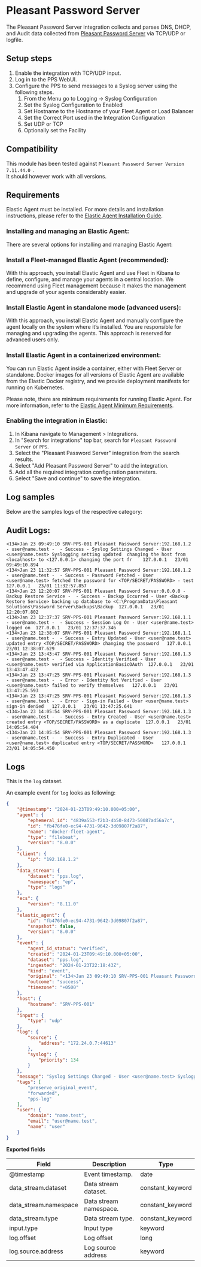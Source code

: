 # Pleasant Password Server

The Pleasant Password Server integration collects and parses DNS, DHCP, and Audit data collected from [Pleasant Password Server](https://pleasantpasswords.com/) via TCP/UDP or logfile.

## Setup steps
1. Enable the integration with TCP/UDP input.
2. Log in to the PPS WebUI.
3. Configure the PPS to send messages to a Syslog server using the following steps. 
    1. From the Menu go to Logging -> Syslog Configuration
    2. Set the Syslog Configuration to Enabled
    3. Set Hostname to the Hostname of your Fleet Agent or Load Balancer
    4. Set the Correct Port used in the Integration Configuration
    5. Set UDP or TCP
    6. Optionally set the Facility

## Compatibility

This module has been tested against `Pleasant Password Server Version 7.11.44.0 `.  
It should however work with all versions.


## Requirements

Elastic Agent must be installed. For more details and installation instructions, please refer to the [Elastic Agent Installation Guide](https://www.elastic.co/guide/en/fleet/current/elastic-agent-installation.html).

### Installing and managing an Elastic Agent:

There are several options for installing and managing Elastic Agent:

### Install a Fleet-managed Elastic Agent (recommended):

With this approach, you install Elastic Agent and use Fleet in Kibana to define, configure, and manage your agents in a central location. We recommend using Fleet management because it makes the management and upgrade of your agents considerably easier.

### Install Elastic Agent in standalone mode (advanced users):

With this approach, you install Elastic Agent and manually configure the agent locally on the system where it’s installed. You are responsible for managing and upgrading the agents. This approach is reserved for advanced users only.

### Install Elastic Agent in a containerized environment:

You can run Elastic Agent inside a container, either with Fleet Server or standalone. Docker images for all versions of Elastic Agent are available from the Elastic Docker registry, and we provide deployment manifests for running on Kubernetes.

Please note, there are minimum requirements for running Elastic Agent. For more information, refer to the  [Elastic Agent Minimum Requirements](https://www.elastic.co/guide/en/fleet/current/elastic-agent-installation.html#_minimum_requirements).


### Enabling the integration in Elastic:

1. In Kibana navigate to Management > Integrations.
2. In "Search for integrations" top bar, search for `Pleasant Password Server` or `PPS`.
3. Select the "Pleasant Password Server" integration from the search results.
4. Select "Add Pleasant Password Server" to add the integration.
5. Add all the required integration configuration parameters.
6. Select "Save and continue" to save the integration.

## Log samples
Below are the samples logs of the respective category:

## Audit Logs:
```
<134>Jan 23 09:49:10 SRV-PPS-001 Pleasant Password Server:192.168.1.2 - user@name.test -  - Success - Syslog Settings Changed - User <user@name.test> Syslogging setting updated  changing the host from <localhost> to <127.0.0.1> changing the port fr	127.0.0.1	23/01 09:49:10.894	
<134>Jan 23 11:32:57 SRV-PPS-001 Pleasant Password Server:192.168.1.2 - user@name.test -  - Success - Password Fetched - User <user@name.test> fetched the password for <TOP/SECRET/PASSWORD> - test	127.0.0.1	23/01 11:32:57.857	
<134>Jan 23 12:20:07 SRV-PPS-001 Pleasant Password Server:0.0.0.0 - Backup Restore Service -  - Success - Backup Occurred - User <Backup Restore Service> backing up database to <C:\ProgramData\Pleasant Solutions\Password Server\Backups\Backup	127.0.0.1	23/01 12:20:07.802	
<134>Jan 23 12:37:37 SRV-PPS-001 Pleasant Password Server:192.168.1.1 - user@name.test -  - Success - Session Log On - User <user@name.test> logged on	127.0.0.1	23/01 12:37:37.346
<134>Jan 23 12:38:07 SRV-PPS-001 Pleasant Password Server:192.168.1.1 - user@name.test -  - Success - Entry Updated - User <user@name.test> updated entry <TOP/SECRET/PASSWORD> changing the password	127.0.0.1	23/01 12:38:07.629	
<134>Jan 23 13:43:47 SRV-PPS-001 Pleasant Password Server:192.168.1.3 - user@name.test -  - Success - Identity Verified - User <user@name.test> verified via ApplicationBasicOAuth	127.0.0.1	23/01 13:43:47.422	
<134>Jan 23 13:47:25 SRV-PPS-001 Pleasant Password Server:192.168.1.3 - user@name.test -  - Error - Identity Not Verified - User <user@name.test> failed to verify themselves	127.0.0.1	23/01 13:47:25.593	
<134>Jan 23 13:47:25 SRV-PPS-001 Pleasant Password Server:192.168.1.3 - user@name.test -  - Error - Sign-in Failed - User <user@name.test> sign-in denied	127.0.0.1	23/01 13:47:25.641	
<134>Jan 23 14:05:54 SRV-PPS-001 Pleasant Password Server:192.168.1.3 - user@name.test -  - Success - Entry Created - User <user@name.test> created entry <TOP/SECRET/PASSWORD> as a duplicate	127.0.0.1	23/01 14:05:54.404	
<134>Jan 23 14:05:54 SRV-PPS-001 Pleasant Password Server:192.168.1.3 - user@name.test -  - Success - Entry Duplicated - User <user@name.test> duplicated entry <TOP/SECRET/PASSWORD>	127.0.0.1	23/01 14:05:54.450	
```

## Logs

This is the `log` dataset.

An example event for `log` looks as following:

```json
{
    "@timestamp": "2024-01-23T09:49:10.000+05:00",
    "agent": {
        "ephemeral_id": "4839a553-f2b3-4b50-8473-50087ad56a7c",
        "id": "fb476fe0-ec94-4731-9642-3d09807f2a87",
        "name": "docker-fleet-agent",
        "type": "filebeat",
        "version": "8.0.0"
    },
    "client": {
        "ip": "192.168.1.2"
    },
    "data_stream": {
        "dataset": "pps.log",
        "namespace": "ep",
        "type": "logs"
    },
    "ecs": {
        "version": "8.11.0"
    },
    "elastic_agent": {
        "id": "fb476fe0-ec94-4731-9642-3d09807f2a87",
        "snapshot": false,
        "version": "8.0.0"
    },
    "event": {
        "agent_id_status": "verified",
        "created": "2024-01-23T09:49:10.000+05:00",
        "dataset": "pps.log",
        "ingested": "2024-01-23T22:18:43Z",
        "kind": "event",
        "original": "<134>Jan 23 09:49:10 SRV-PPS-001 Pleasant Password Server:192.168.1.2 - user@name.test -  - Success - Syslog Settings Changed - User <user@name.test> Syslogging setting updated  changing the host from <localhost> to <127.0.0.1> changing the port fr\t127.0.0.1\t23/01 09:49:10.894\t",
        "outcome": "success",
        "timezone": "+0500"
    },
    "host": {
        "hostname": "SRV-PPS-001"
    },
    "input": {
        "type": "udp"
    },
    "log": {
        "source": {
            "address": "172.24.0.7:44613"
        },
        "syslog": {
            "priority": 134
        }
    },
    "message": "Syslog Settings Changed - User <user@name.test> Syslogging setting updated  changing the host from <localhost> to <127.0.0.1> changing the port fr\t127.0.0.1\t23/01 09:49:10.894\t",
    "tags": [
        "preserve_original_event",
        "forwarded",
        "pps-log"
    ],
    "user": {
        "domain": "name.test",
        "email": "user@name.test",
        "name": "user"
    }
}
```

**Exported fields**

| Field | Description | Type |
|---|---|---|
| @timestamp | Event timestamp. | date |
| data_stream.dataset | Data stream dataset. | constant_keyword |
| data_stream.namespace | Data stream namespace. | constant_keyword |
| data_stream.type | Data stream type. | constant_keyword |
| input.type | Input type | keyword |
| log.offset | Log offset | long |
| log.source.address | Log source address | keyword |

